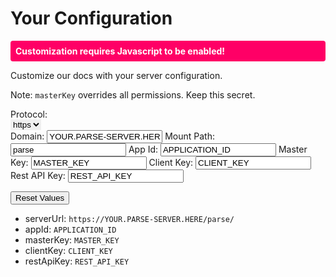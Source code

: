 # Your Configuration

<noscript>
<p style='padding:8px;color:#fff;background:#f06;border-radius:4px;font-weight:bold'>Customization requires Javascript to be enabled!</p>
</noscript>

Customize our docs with your server configuration.

Note: `masterKey` overrides all permissions. Keep this secret.

Protocol:<br/>
<select id='parse-server-custom-protocol' class='custom-server-option' style='border:none' title='Set your access protocol here.' defaultval='https'>
    <option value='https'>https</option>
    <option value='http'>http</option>
</select><br/>
Domain:
<input id='parse-server-custom-url' class='custom-server-option' type='text' placeholder='your.domain.com, your.domain.com:1337' value='YOUR.PARSE-SERVER.HERE' defaultval='YOUR.PARSE-SERVER.HERE' title='Set your parse server domain here.' autocorrect='off' spellcheck='false'>
Mount Path:
<input id='parse-server-custom-mount' class='custom-server-option' type='text' placeholder='your-mount-path, /your-mount-path/' value='parse' defaultval='parse' title='Set your mount path here.' autocorrect='off' spellcheck='false'>
App Id:
<input id='parse-server-custom-appid' class='custom-server-option' type='text' placeholder='your-app-id-here' value='APPLICATION_ID' defaultval='APPLICATION_ID' title='Set your app id here.' autocorrect='off' spellcheck='false'>
Master Key:
<input id='parse-server-custom-masterkey' class='custom-server-option' type='text' placeholder='your-master-key-here' value='MASTER_KEY' defaultval='MASTER_KEY' title='Set your master key here.' autocorrect='off' spellcheck='false'>
Client Key:
<input id='parse-server-custom-clientkey' class='custom-server-option' type='text' placeholder='your-client-key-here' value='CLIENT_KEY' defaultval='CLIENT_KEY' title='Set your client key here here.' autocorrect='off' spellcheck='false'>
Rest API Key:
<input id='parse-server-custom-restapikey' class='custom-server-option' type='text' placeholder='your-rest-api-key-here' value='REST_API_KEY' defaultval='REST_API_KEY' title='Set your rest api key here here.' autocorrect='off' spellcheck='false'>

<input id='parse-server-custom-values-reset' class='custom-server-option' style='color:#000' type='button' value='Reset Values' title='Resets server values to their defaults.'>

- serverUrl: <code class="highlighter-rouge"><span class="custom-parse-server-protocol">https</span>://<span class="custom-parse-server-url">YOUR.PARSE-SERVER.HERE</span><span class="custom-parse-server-mount">/parse/</span></code>
- appId: <code class="highlighter-rouge"><span class="custom-parse-server-appid">APPLICATION_ID</span></code>
- masterKey: <code class="highlighter-rouge"><span class="custom-parse-server-masterkey">MASTER_KEY</span></code>
- clientKey: <code class="highlighter-rouge"><span class="custom-parse-server-clientkey">CLIENT_KEY</span></code>
- restApiKey: <code class="highlighter-rouge"><span class="custom-parse-server-restapikey">REST_API_KEY</span></code>

